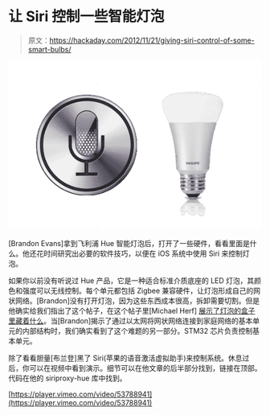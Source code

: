 # 让 Siri 控制一些智能灯泡

> 原文：<https://hackaday.com/2012/11/21/giving-siri-control-of-some-smart-bulbs/>

![](img/0ad08270b86dcf39df727cef9ca8a3d3.png "giving-siri-control-of-smart-bulbs")

[Brandon Evans]拿到飞利浦 Hue 智能灯泡后，打开了一些硬件，看看里面是什么。他还花时间研究出必要的软件技巧，以便在 iOS 系统中使用 Siri 来控制灯泡。

如果你以前没有听说过 Hue 产品，它是一种适合标准介质底座的 LED 灯泡，其颜色和强度可以无线控制。每个单元都包括 Zigbee 兼容硬件，让灯泡形成自己的网状网络。[Brandon]没有打开灯泡，因为这些东西成本很高，拆卸需要切割。但是他确实给我们指出了这个帖子，在这个帖子里[Michael Herf] [展示了灯泡的盒子里藏着什么](https://plus.google.com/photos/107696725527584609973/albums/5806291983792940817)。当[Brandon]揭示了通过以太网将网状网络连接到家庭网络的基本单元的内部结构时，我们确实看到了这个难题的另一部分。STM32 芯片负责控制基本单元。

除了看看胆量[布兰登]黑了 Siri(苹果的语音激活虚拟助手)来控制系统。休息过后，你可以在视频中看到演示。细节可以在他文章的后半部分找到，链接在顶部。代码在他的 siriproxy-hue 库中找到。

[https://player.vimeo.com/video/53788941](https://player.vimeo.com/video/53788941)